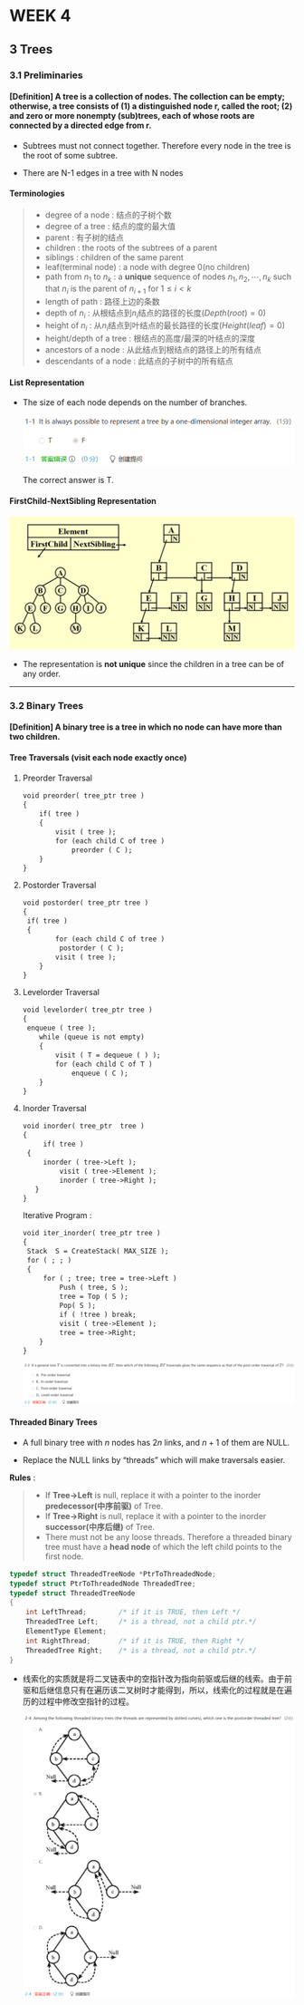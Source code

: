 # WEEK 4

## 3 Trees

### 3.1 Preliminaries

#### [Definition] A tree is a  collection of nodes. The collection can be empty; otherwise, a tree consists of (1)  a distinguished node r, called the root; (2) and zero or more nonempty (sub)trees, each of whose roots are connected by a directed edge from r.

- Subtrees must not connect together.  Therefore every node in the tree is the root of some subtree.

- There are N-1 edges in a tree with N nodes

#### Terminologies

>- degree of a node : 结点的子树个数
>- degree of a tree : 结点的度的最大值
>- parent : 有子树的结点
>- children : the roots of the subtrees of a parent
>- siblings : children of the same parent
>- leaf(terminal node) : a node with degree 0(no children)
>- path from $n_1$ to $n_k$ : a **unique** sequence of nodes $n_1,n_2,\cdots,n_k$ such that $n_i$ is the parent of $n_{i+1}$ for $1\leq i<k$ 
>- length of path : 路径上边的条数
>- depth of $n_i$ : 从根结点到$n_i$结点的路径的长度($Depth(root)=0$)
>- height of $n_i$ : 从$n_i$结点到叶结点的最长路径的长度($Height(leaf)=0$)
>- height/depth of a tree : 根结点的高度/最深的叶结点的深度
>- ancestors of a node : 从此结点到根结点的路径上的所有结点
>- descendants of a node : 此结点的子树中的所有结点

#### List Representation

- The size of each node depends on the number of branches.

  <img src="picture/4-2.png" alt="4-2" style="zoom: 120%;" />

  The correct answer is T.

#### FirstChild-NextSibling Representation

<img src="picture/4-1.png" alt="4-1" style="zoom:80%;" />

- The representation is **not unique** since the children in a tree can be of any order.

---

### 3.2 Binary Trees

#### [Definition] A binary tree is a tree in which no node can have more than two children.

#### Tree Traversals (visit each node exactly once)

1. Preorder Traversal

   ```pseudocode
   void preorder( tree_ptr tree )
   { 
       if( tree )   
       {
           visit ( tree );
           for (each child C of tree )
               preorder ( C );
       }
   }
   ```

2. Postorder Traversal

   ```pseudocode
   void postorder( tree_ptr tree )
   {  
   	if( tree )   
   	{
           for (each child C of tree )
       		postorder ( C );
           visit ( tree );
       }
   }
   ```

3. Levelorder Traversal

   ```pseudocode
   void levelorder( tree_ptr tree )
   {   
   	enqueue ( tree );
       while (queue is not empty) 
       {
           visit ( T = dequeue ( ) );
           for (each child C of T )
               enqueue ( C );
       }
   }
   ```

4. Inorder Traversal

   ```pseudocode
   void inorder( tree_ptr  tree )
   {  
		if( tree )   
   	{
       	inorder ( tree->Left );
        	visit ( tree->Element );
        	inorder ( tree->Right );
      }
   }
   ```
   
   Iterative Program :
   
   ```pseudocode
   void iter_inorder( tree_ptr tree )
   { 
   	Stack  S = CreateStack( MAX_SIZE );
   	for ( ; ; )  
   	{
       	for ( ; tree; tree = tree->Left )
           	Push ( tree, S );
        	tree = Top ( S );  
        	Pop( S );
        	if ( !tree ) break;
        	visit ( tree->Element );
        	tree = tree->Right; 
       }
   }
   ```
   
   ![4-3](picture/4-3.png)

#### Threaded Binary Trees

- A full binary tree with $n$ nodes has $2n$ links, and $n+1$ of them are NULL.

- Replace the NULL links by “threads” which will make traversals easier.

**Rules** :

> - If **Tree->Left** is null, replace it with a pointer to the inorder **predecessor(中序前驱)** of Tree.
> - If **Tree->Right** is null, replace it with a pointer to the inorder **successor(中序后继)** of Tree.
> - There must not be any loose threads.  Therefore a threaded binary tree must have a **head node** of which the left child points to the first node.

```c
typedef struct ThreadedTreeNode *PtrToThreadedNode;
typedef struct PtrToThreadedNode ThreadedTree;
typedef struct ThreadedTreeNode 
{
	int LeftThread;        /* if it is TRUE, then Left */
	ThreadedTree Left;     /* is a thread, not a child ptr.*/
	ElementType	Element;
	int RightThread;       /* if it is TRUE, then Right */
	ThreadedTree Right;    /* is a thread, not a child ptr.*/
}
```

- 线索化的实质就是将二叉链表中的空指针改为指向前驱或后继的线索。由于前驱和后继信息只有在遍历该二叉树时才能得到，所以，线索化的过程就是在遍历的过程中修改空指针的过程。

  <img src="picture/4-4.png" alt="4-4" style="zoom:80%;" />
